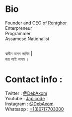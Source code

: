 # Bio
Founder and CEO of [Rentghor](https://rentghor.com) <br>
Enterpreneur <br>
Programmer <br>
Assamese Nationalist <br><br>

স্ৱাধীন অসম লাগিব | <br>
জয় আই অসম । <br>

# Contact info :
Twitter : [@DebAxom](https://twitter.com/DebAxom) <br>
Youtube : [Japicode](https://www.youtube.com/channel/UCOlTCB5f2z6_lWl3466ZB_Q) <br>
Instagram : [@DebAxom](https://instagram.com/DebAxom) <br>
Whatsapp : [+1(807)7703300](https://wa.me/+18077703300) <br>

